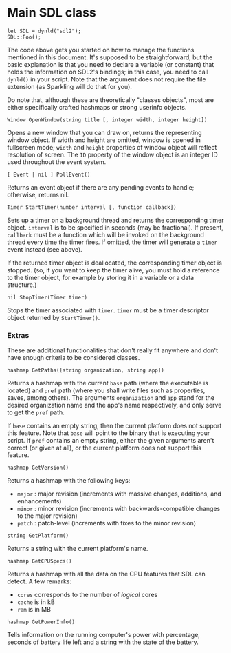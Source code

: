 # Main SDL class

    let SDL = dynld("sdl2");
    SDL::Foo();

The code above gets you started on how to manage the functions mentioned in
this document. It's supposed to be straightforward, but the basic explanation is
that you need to declare a variable (or constant) that holds the information on
SDL2's bindings; in this case, you need to call `dynld()` in your script. Note
that the argument does not require the file extension (as Sparkling will do that
for you).

Do note that, although these are theoretically "classes objects", most are either
specifically crafted hashmaps or strong userinfo objects.

<!-- commity-comment -->

    Window OpenWindow(string title [, integer width, integer height])

Opens a new window that you can draw on, returns the representing
window object. If width and height are omitted, window is opened
in fullscreen mode; `width` and `height` properties of window object
will reflect resolution of screen. The `ID` property of the window
object is an integer ID used throughout the event system.

    [ Event | nil ] PollEvent()

Returns an event object if there are any pending events to handle;
otherwise, returns nil.

<!-- commity-comment -->

    Timer StartTimer(number interval [, function callback])

Sets up a timer on a background thread and returns the corresponding timer
object. `interval` is to be specified in seconds (may be fractional).
If present, `callback` must be a function which will be invoked on the
background thread every time the timer fires. If omitted, the timer
will generate a `timer` event instead (see above).

If the returned timer object is deallocated, the corresponding timer
object is stopped. (so, if you want to keep the timer alive, you must
hold a reference to the timer object, for example by storing it in a
variable or a data structure.)

    nil StopTimer(Timer timer)

Stops the timer associated with `timer`. `timer` must be a timer
descriptor object returned by `StartTimer()`.

### Extras

These are additional functionalities that don't really fit anywhere and don't
have enough criteria to be considered classes.

    hashmap GetPaths([string organization, string app])

Returns a hashmap with the current `base` path (where the executable is
located) and `pref` path (where you shall write files such as properties, saves,
among others). The arguments `organization` and `app` stand for the desired
organization name and the app's name respectively, and only serve to get
the `pref` path.

If `base` contains an empty string, then the current platform does not
support this feature. Note that `base` will point to the binary that is executing
your script.
If `pref` contains an empty string, either the given arguments aren't
correct (or given at all), or the current platform does not support
this feature.

    hashmap GetVersion()

Returns a hashmap with the following keys:

* `major` : major revision (increments with massive changes, additions, and enhancements)
* `minor` : minor revision (increments with backwards-compatible changes to the major revision)
* `patch` : patch-level (increments with fixes to the minor revision)

<!-- commity-comment -->

	string GetPlatform()

Returns a string with the current platform's name.

    hashmap GetCPUSpecs()

Returns a hashmap with all the data on the CPU features that SDL can detect.
A few remarks:

* `cores` corresponds to the number of *logical* cores
* `cache` is in kB
* `ram` is in MB

<!-- commity-comment -->

    hashmap GetPowerInfo()

Tells information on the running computer's power with percentage, seconds of
battery life left and a string with the state of the battery.
